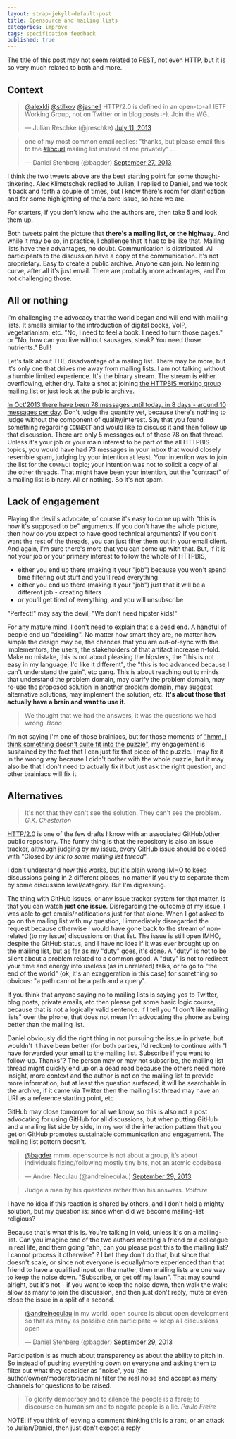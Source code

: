 ```yaml
---
layout: strap-jekyll-default-post
title: Opensource and mailing lists
categories: improve
tags: specification feedback
published: true
---
```


The title of this post may not seem related to REST, not even HTTP, but it is so very much related to both and more.


## Context

<blockquote class="twitter-tweet"><p><a href="https://twitter.com/alexkli">@alexkli</a> <a href="https://twitter.com/stilkov">@stilkov</a> <a href="https://twitter.com/jasnell">@jasnell</a> HTTP/2.0 is defined in an open-to-all IETF Working Group, not on Twitter or in blog posts :-). Join the WG.</p>&mdash; Julian Reschke (@jreschke) <a href="https://twitter.com/jreschke/statuses/355270697402114049">July 11, 2013</a></blockquote>
<script async src="//platform.twitter.com/widgets.js" charset="utf-8"></script>

<blockquote class="twitter-tweet"><p>one of my most common email replies: &quot;thanks, but please email this to the <a href="https://twitter.com/search?q=%23libcurl&amp;src=hash">#libcurl</a> mailing list instead of me privately&quot; ...</p>&mdash; Daniel Stenberg (@bagder) <a href="https://twitter.com/bagder/statuses/383703368709193729">September 27, 2013</a></blockquote>
<script async src="//platform.twitter.com/widgets.js" charset="utf-8"></script>

I think the two tweets above are the best starting point for some thought-tinkering. Alex Klimetschek ‏replied to Julian, I replied to Daniel, and we took it back and forth a couple of times, but I know there's room for clarification and for some highlighting of the/a core issue, so here we are.

For starters, if you don't know who the authors are, then take 5 and look them up.

Both tweets paint the picture that **there's a mailing list, or the highway**. And while it may be so, in practice, I challenge that it has to be like that. Mailing lists have their advantages, no doubt. Communication is distributed. All participants to the discussion have a copy of the communication. It's not proprietary. Easy to create a public archive. Anyone can join. No learning curve, after all it's just email. There are probably more advantages, and I'm not challenging those.


## All or nothing

I'm challenging the advocacy that the world began and will end with mailing lists. It smells similar to the introduction of digital books, VoIP, vegetarianism, etc. "No, I need to feel a book. I need to turn those pages." or "No, how can you live without sausages, steak? You need those nutrients." Bull!

Let's talk about THE disadvantage of a mailing list. There may be more, but it's only one that drives me away from mailing lists. I am not talking without a humble limited experience. It's the binary stream. The stream is either overflowing, either dry. Take a shot at joining [the HTTPBIS working group mailing list](ietf-http-wg@w3.org) or just look at [the public archive](http://lists.w3.org/Archives/Public/ietf-http-wg).

[In Oct'2013 there have been 78 messages until today, in 8 days - around 10 messages per day](http://lists.w3.org/Archives/Public/ietf-http-wg/2013OctDec/). Don't judge the quantity yet, because there's nothing to judge without the component of quality/interest. Say that you found something regarding `CONNECT` and would like to discuss it and then follow up that discussion. There are only 5 messages out of those 78 on that thread. Unless it's your job or your main interest to be part of the all HTTPBIS topics, you would have had 73 messages in your inbox that would closely resemble spam, judging by your intention at least. Your intention was to join the list for the `CONNECT` topic; your intention was not to solicit a copy of all the other threads. That might have been your intention, but the "contract" of a mailing list is binary. All or nothing. So it's not spam.


## Lack of engagement

Playing the devil's advocate, of course it's easy to come up with "this is how it's supposed to be" arguments. If you don't have the whole picture, then how do you expect to have good technical arguments? If you don't want the rest of the threads, you can just filter them out in your email client. And again, I'm sure there's more that you can come up with that. But, if it is not your job or your primary interest to follow the whole of HTTPBIS,

- either you end up there (making it your "job") because you won't spend time filtering out stuff and you'll read everything
- either you end up there (making it your "job") just that it will be a different job - creating filters
- or you'll get tired of everything, and you will unsubscribe

"Perfect!" may say the devil, "We don't need hipster kids!"

For any mature mind, I don't need to explain that's a dead end. A handful of people end up "deciding". No matter how smart they are, no matter how simple the design may be, the chances that you are out-of-sync with the implementors, the users, the stakeholders of that artifact increase n-fold. Make no mistake, this is not about pleasing the hipsters, the "this is not easy in my language, I'd like it different", the "this is too advanced because I can't understand the gain", etc gang. This is about reaching out to minds that understand the problem domain, may clarify the problem domain, may re-use the proposed solution in another problem domain, may suggest alternative solutions, may implement the solution, etc. **It's about those that actually have a brain and want to use it.**

> We thought that we had the answers, it was the questions we had wrong. *Bono*

I'm not saying I'm one of those brainiacs, but for those moments of ["hmm, I think something doesn't quite fit into the puzzle"](https://github.com/http2/http2-spec/issues/166), my engagement is susitained by the fact that I can just fix that piece of the puzzle. I may fix it in the wrong way because I didn't bother with the whole puzzle, but it may also be that I don't need to actually fix it but just ask the right question, and other brainiacs will fix it.


## Alternatives

> It's not that they can't see the solution. They can't see the problem. *G.K. Chesterton*

[HTTP/2.0](http://tools.ietf.org/html/draft-ietf-httpbis-http2) is one of the few drafts I know with an associated GitHub/other public repository. The funny thing is that the repository is also an issue tracker, although judging by [my issue](https://github.com/http2/http2-spec/issues/166), every GitHub issue should be closed with "Closed by *link to some mailing list thread*".

I don't understand how this works, but it's plain wrong IMHO to keep discussions going in 2 different places, no matter if you try to separate them by some discussion level/category. But I'm digressing.

The thing with GitHub issues, or any issue tracker system for that matter, is that you can watch **just one issue**. Disregarding the outcome of my issue, I was able to get emails/notifications just for that alone. When I got asked to go on the mailing list with my question, I immediately disregarded the request because otherwise I would have gone back to the stream of non-related (to my issue) discussions on that list. The issue is still open IMHO, despite the GitHub status, and I have no idea if it was ever brought up on the mailing list, but as far as my "duty" goes, it's done. A "duty" is not to be silent about a problem related to a common good. A "duty" is not to redirect your time and energy into useless (as in unrelated) talks, or to go to "the end of the world" (ok, it's an exaggeration in this case) for something so obvious: "a path cannot be a path and a query".

If you think that anyone saying no to mailing lists is saying yes to Twitter, blog posts, private emails, etc then please get some basic logic course, because that is not a logically valid sentence. If I tell you "I don't like mailing lists" over the phone, that does not mean I'm advocating the phone as being better than the mailing list.

Daniel obviously did the right thing in not pursuing the issue in private, but wouldn't it have been better (for both parties, I'd reckon) to continue with "I have forwarded your email to the mailing list. Subscribe if you want to follow-up. Thanks"? The person may or may not subscribe, the mailing list thread might quickly end up on a dead road because the others need more insight, more context and the author is not on the mailing list to provide more information, but at least the question surfaced, it will be searchable in the archive, if it came via Twitter then the mailing list thread may have an URI as a reference starting point, etc

GitHub may close tomorrow for all we know, so this is also not a post advocating for using GitHub for all discussions, but when putting GitHub and a mailing list side by side, in my world the interaction pattern that you get on GitHub promotes sustainable communication and engagement. The mailing list pattern doesn't.

<blockquote class="twitter-tweet"><p><a href="https://twitter.com/bagder">@bagder</a> mmm. opensource is not about a group, it’s about individuals fixing/following mostly tiny bits, not an atomic codebase</p>&mdash; Andrei Neculau (@andreineculau) <a href="https://twitter.com/andreineculau/statuses/384235720376078336">September 29, 2013</a></blockquote>
<script async src="//platform.twitter.com/widgets.js" charset="utf-8"></script>

> Judge a man by his questions rather than his answers. *Voltaire*

I have no idea if this reaction is shared by others, and I don't hold a mighty solution, but my question is: since when did we become mailing-list religious?

Because that's what this is. You're talking in void, unless it's on a mailing-list. Can you imagine one of the two authors meeting a friend or a colleague in real life, and them going "ahh, can you please post this to the mailing list? I cannot process it otherwise" ? I bet they don't do that, but since that doesn't scale, or since not everyone is equally/more experienced than that friend to have a qualified input on the matter, then mailing lists are one way to keep the noise down. "Subscribe, or get off my lawn". That may sound alright, but it's not - if you want to keep the noise down, then walk the walk: allow as many to join the discussion, and then just don't reply, mute or even close the issue in a split of a second.

<blockquote class="twitter-tweet"><p><a href="https://twitter.com/andreineculau">@andreineculau</a> in my world, open source is about open development so that as many as possible can participate =&gt; keep all discussions open</p>&mdash; Daniel Stenberg (@bagder) <a href="https://twitter.com/bagder/statuses/384237141804740608">September 29, 2013</a></blockquote>
<script async src="//platform.twitter.com/widgets.js" charset="utf-8"></script>

Participation is as much about transparency as about the ability to pitch in. So instead of pushing everything down on everyone and asking them to filter out what they consider as "noise", you (the author/owner/moderator/admin) filter the real noise and accept as many channels for questions to be raised.

> To glorify democracy and to silence the people is a farce; to discourse on humanism and to negate people is a lie. *Paulo Freire*

NOTE: if you think of leaving a comment thinking this is a rant, or an attack to Julian/Daniel, then just don't expect a reply
